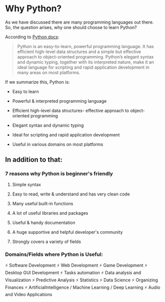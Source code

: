 # Why Python?

As we have discussed there are many programming languages out there. So, the question arises, why one should choose to learn Python?

According to [Python docs](https://docs.python.org/3/tutorial/index.html):

> Python is an easy-to-learn, powerful programming language. It has efficient high-level data structures and a simple but effective approach to object-oriented programming. Python’s elegant syntax and dynamic typing, together with its interpreted nature, make it an ideal language for scripting and rapid application development in many areas on most platforms.

If we summarize this, Python is:

- Easy to learn

- Powerful & interpreted programming language

- Efficient high-level data structures- effective approach to object-oriented programming

- Elegant syntax and dynamic typing

- Ideal for scripting and rapid application development

- Useful in various domains on most platforms

## In addition to that:

### 7 reasons why Python is beginner's friendly

1. Simple syntax

2. Easy to read, write & understand and has very clean code

3. Many useful built-in functions

4. A lot of useful libraries and packages

5. Useful & handy documentation

6. A huge supportive and helpful developer's community

7. Strongly covers a variety of fields


### Domains/Fields where Python is Useful:

⚡ Software Development
⚡ Web Development
⚡ Game Development
⚡ Desktop GUI Development
⚡ Tasks automation
⚡ Data analysis and Visualization
⚡ Predictive Analysis
⚡ Statistics
⚡ Data Science
⚡ Organizing Finances
⚡ ArtificialIntelligence / Machine Learning / Deep Learning
⚡ Audio and Video Applications

